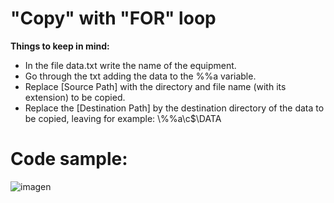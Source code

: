 # "Copy" with "FOR" loop

<b>Things to keep in mind:</b>
* In the file data.txt write the name of the equipment.
* Go through the txt adding the data to the %%a variable.
* Replace [Source Path] with the directory and file name (with its extension) to be copied.
* Replace the [Destination Path] by the destination directory of the data to be copied, leaving for example: \\%%a\c$\DATA

# Code sample:

![imagen](https://github.com/putodruida/Loops-in-Batch/assets/22397967/9601a7ed-6e47-4734-9158-de6cc119bbe5)
